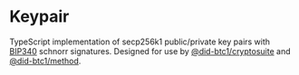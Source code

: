 # Keypair

TypeScript implementation of secp256k1 public/private key pairs with [BIP340](https://github.com/bitcoin/bips/blob/master/bip-0340.mediawiki) schnorr signatures.
Designed for use by [@did-btc1/cryptosuite](../cryptosuite/README.md) and [@did-btc1/method](../method/README.md).